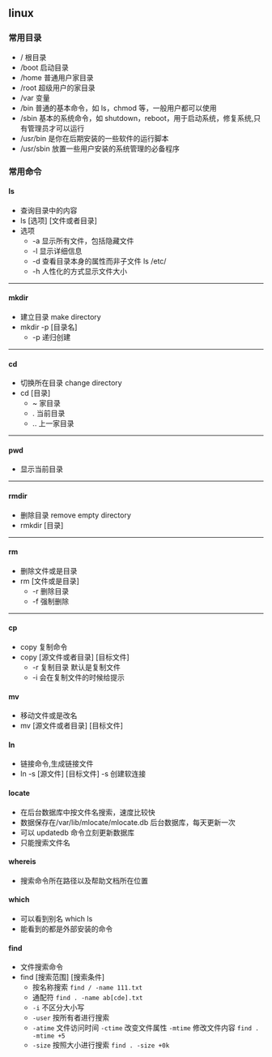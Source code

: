 ## linux

### 常用目录

- / 根目录
- /boot 启动目录
- /home 普通用户家目录
- /root 超级用户的家目录
- /var 变量
- /bin 普通的基本命令，如 ls，chmod 等，一般用户都可以使用
- /sbin 基本的系统命令，如 shutdown，reboot，用于启动系统，修复系统,只有管理员才可以运行
- /usr/bin 是你在后期安装的一些软件的运行脚本
- /usr/sbin 放置一些用户安装的系统管理的必备程序

### 常用命令

#### ls

- 查询目录中的内容
- ls [选项] [文件或者目录]
- 选项
  - -a 显示所有文件，包括隐藏文件
  - -l 显示详细信息
  - -d 查看目录本身的属性而非子文件 ls /etc/
  - -h 人性化的方式显示文件大小

---

#### mkdir

- 建立目录 make directory
- mkdir -p [目录名]
  - -p 递归创建

---

#### cd

- 切换所在目录 change directory
- cd [目录]
  - ~ 家目录
  - . 当前目录
  - .. 上一家目录

---

#### pwd

- 显示当前目录

---

#### rmdir

- 删除目录 remove empty directory
- rmkdir [目录]

---

#### rm

- 删除文件或是目录
- rm [文件或是目录]
  - -r 删除目录
  - -f 强制删除

---

#### cp

- copy 复制命令
- copy [源文件或者目录] [目标文件]
  - -r 复制目录 默认是复制文件
  - -i 会在复制文件的时候给提示

#### mv

- 移动文件或是改名
- mv [源文件或者目录] [目标文件]

#### ln

- 链接命令,生成链接文件
- ln -s [源文件] [目标文件]
  -s 创建软连接

#### locate

- 在后台数据库中按文件名搜索，速度比较快
- 数据保存在/var/lib/mlocate/mlocate.db 后台数据库，每天更新一次
- 可以 updatedb 命令立刻更新数据库
- 只能搜索文件名

#### whereis

- 搜索命令所在路径以及帮助文档所在位置

#### which

- 可以看到别名 which ls
- 能看到的都是外部安装的命令

#### find
- 文件搜索命令
- find [搜索范围] [搜索条件]
  - 按名称搜索
  `find / -name 111.txt`
  - 通配符
  `find . -name ab[cde].txt`
  - `-i` 不区分大小写
  - `-user` 按所有者进行搜索
  - `-atime` 文件访问时间 `-ctime` 改变文件属性 `-mtime` 修改文件内容
  `find . -mtime +5`
  - `-size` 按照大小进行搜索
  `find . -size +0k`